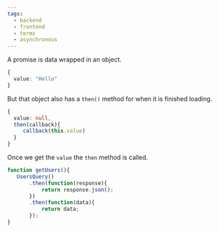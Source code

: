 ```yaml
---
tags:
  - backend
  - frontend
  - terms
  - asynchronous
---
```

A promise is data wrapped in an object.

```typescript
{
  value: "Hello"
}
```

But that object also has a `then()` method for when it is finished loading.

```typescript
{
  value: null,
  then(callback){
     callback(this.value)
  }
}
```

Once we get the `value` the `then` method is called.

```typescript
function getUsers(){
   UsersQuery()
	   .then(function(response){
		   return response.json();
	   })
	   .then(function(data){
		   return data;
	   });
}
```